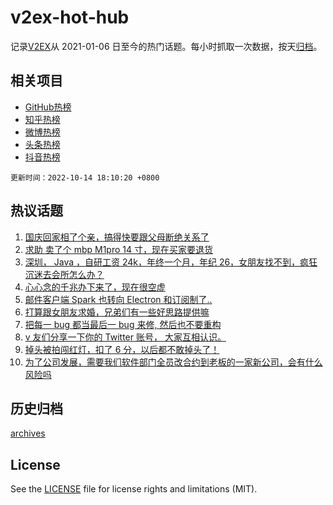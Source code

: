 # v2ex-hot-hub

 记录[V2EX](https://www.v2ex.com/)从 2021-01-06 日至今的热门话题。每小时抓取一次数据，按天[归档](archives)。
 
 ## 相关项目

- [GitHub热榜](https://github.com/snaildev/github-hot-hub)
- [知乎热榜](https://github.com/snaildev/zhihu-hot-hub)
- [微博热榜](https://github.com/snaildev/weibo-hot-hub)
- [头条热榜](https://github.com/snaildev/toutiao-hot-hub)
- [抖音热榜](https://github.com/snaildev/douyin-hot-hub)


 `更新时间：2022-10-14 18:10:20 +0800`

## 热议话题

1. [国庆回家相了个亲，搞得快要跟父母断绝关系了](https://www.v2ex.com/t/886774)
1. [求助 卖了个 mbp M1pro 14 寸，现在买家要退货](https://www.v2ex.com/t/886881)
1. [深圳， Java ，自研工资 24k，年终一个月，年纪 26，女朋友找不到，疯狂沉迷去会所怎么办？](https://www.v2ex.com/t/886733)
1. [心心念的千兆办下来了，现在很空虚](https://www.v2ex.com/t/886823)
1. [邮件客户端 Spark 也转向 Electron 和订阅制了..](https://www.v2ex.com/t/886788)
1. [打算跟女朋友求婚，兄弟们有一些好思路提供嘛](https://www.v2ex.com/t/886708)
1. [把每一 bug 都当最后一 bug 来修, 然后也不要重构](https://www.v2ex.com/t/886806)
1. [v 友们分享一下你的 Twitter 账号， 大家互相认识。](https://www.v2ex.com/t/886860)
1. [掉头被拍闯红灯，扣了 6 分，以后都不敢掉头了！](https://www.v2ex.com/t/886876)
1. [为了公司发展，需要我们软件部门全员改合约到老板的一家新公司，会有什么风险吗](https://www.v2ex.com/t/886929)

## 历史归档

[archives](archives)

## License

See the [LICENSE](LICENSE) file for license rights and limitations (MIT).
